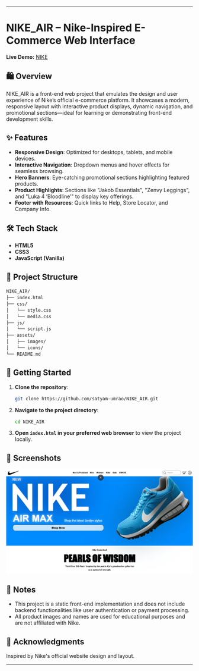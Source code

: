 

---

# NIKE\_AIR – Nike-Inspired E-Commerce Web Interface

**Live Demo:** [NIKE](https://satyam-umrao.github.io/NIKE_AIR/)

## 🛍️ Overview

NIKE\_AIR is a front-end web project that emulates the design and user experience of Nike’s official e-commerce platform. It showcases a modern, responsive layout with interactive product displays, dynamic navigation, and promotional sections—ideal for learning or demonstrating front-end development skills.

## ✨ Features

* **Responsive Design**: Optimized for desktops, tablets, and mobile devices.
* **Interactive Navigation**: Dropdown menus and hover effects for seamless browsing.
* **Hero Banners**: Eye-catching promotional sections highlighting featured products.
* **Product Highlights**: Sections like "Jakob Essentials", "Zenvy Leggings", and "Luka 4 ‘Bloodline’" to display key offerings.
* **Footer with Resources**: Quick links to Help, Store Locator, and Company Info.

## 🛠️ Tech Stack

* **HTML5**
* **CSS3**
* **JavaScript (Vanilla)**

## 📁 Project Structure

```bash
NIKE_AIR/
├── index.html
├── css/
│   └── style.css
│   └── media.css
├── js/
│   └── script.js
├── assets/
│   ├── images/
│   └── icons/
└── README.md
```



## 🚀 Getting Started

1. **Clone the repository**:

   ```bash
   git clone https://github.com/satyam-umrao/NIKE_AIR.git
   ```



2. **Navigate to the project directory**:

   ```bash
   cd NIKE_AIR
   ```



3. **Open `index.html` in your preferred web browser** to view the project locally.

## 📸 Screenshots

<img src="images/cc.png"></img>

## 📌 Notes

* This project is a static front-end implementation and does not include backend functionalities like user authentication or payment processing.
* All product images and names are used for educational purposes and are not affiliated with Nike.

## 🙌 Acknowledgments

Inspired by Nike's official website design and layout.

---

